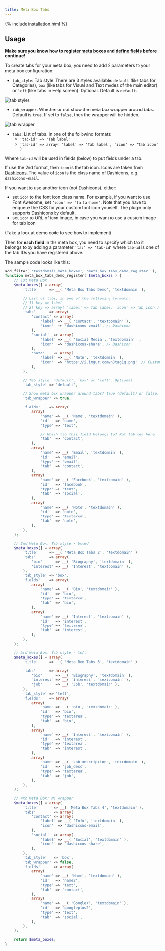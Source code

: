 ```yaml
---
title: Meta Box Tabs
---
```


{% include installation.html %}

## Usage

**Make sure you know how to [register meta boxes](/registering-meta-boxes/) and [define fields](/field-settings/) before continue!**

To create tabs for your meta box, you need to add 2 parameters to your meta box configuration:

- `tab_style`: Tab style. There are 3 styles available: `default` (like tabs for Categories), `box` (like tabs for Visual and Text modes of the main editor) or `left` (like tabs in Help screen). Optional. Default is `default`.

![tab styles](https://i.imgur.com/7Oi5dx1.jpg)

- `tab_wrapper`: Whether or not show the meta box wrapper around tabs. Default is `true`. If set to `false`, then the wrapper will be hidden.

![tab wrapper](https://i.imgur.com/IPzfyEY.jpg)

- `tabs`: List of tabs, in one of the following formats:
    - `'tab-id' => 'Tab label'`
    - `'tab-id' => array( 'label' => 'Tab label', 'icon' => 'Tab icon' )`

Where `tab-id` will be used in fields (below) to put fields under a tab.

If use the 2nd format, then `icon` is the tab icon. Icons are taken from [Dashicons](https://developer.wordpress.org/resource/dashicons/). The value of `icon` is the class name of Dashicons, e.g. `dashicons-email`.

If you want to use another icon (not Dashicons), either:

- set `icon` to the font icon class name. For example, if you want to use Font Awesome, set `'icon' => 'fa fa-home'`. Note that you have to enqueue the CSS for your custom font icon yourself. The plugin only supports Dashicons by default.
- set `icon` to URL of icon image, in case you want to use a custom image for tab icon

(Take a look at demo code to see how to implement)

Then for **each field** in the meta box, you need to specify which tab it belongs to by adding a parameter `'tab' => 'tab-id'` where `tab-id` is one of the tab IDs you have registered above.

The sample code looks like this:

```php
add_filter( 'textdomain_meta_boxes', 'meta_box_tabs_demo_register' );
function meta_box_tabs_demo_register( $meta_boxes ) {
    // 1st Meta Box
    $meta_boxes[] = array(
        'title'     => __( 'Meta Box Tabs Demo', 'textdomain' ),

        // List of tabs, in one of the following formats:
        // 1) key => label
        // 2) key => array( 'label' => Tab label, 'icon' => Tab icon )
        'tabs'      => array(
            'contact' => array(
                'label' => __( 'Contact', 'textdomain' ),
                'icon'  => 'dashicons-email', // Dashicon
            ),
            'social'  => array(
                'label' => __( 'Social Media', 'textdomain' ),
                'icon'  => 'dashicons-share', // Dashicon
            ),
            'note'    => array(
                'label' => __( 'Note', 'textdomain' ),
                'icon'  => 'https://i.imgur.com/nJtag1q.png', // Custom icon, using image
            ),
        ),

        // Tab style: 'default', 'box' or 'left'. Optional
        'tab_style' => 'default',

        // Show meta box wrapper around tabs? true (default) or false. Optional
        'tab_wrapper' => true,

        'fields'    => array(
            array(
                'name' => __( 'Name', 'textdomain' ),
                'id'   => 'name',
                'type' => 'text',

                // Which tab this field belongs to? Put tab key here
                'tab'  => 'contact',
            ),
            array(
                'name' => __( 'Email', 'textdomain' ),
                'id'   => 'email',
                'type' => 'email',
                'tab'  => 'contact',
            ),
            array(
                'name' => __( 'Facebook', 'textdomain' ),
                'id'   => 'facebook',
                'type' => 'text',
                'tab'  => 'social',
            ),
            array(
                'name' => __( 'Note', 'textdomain' ),
                'id'   => 'note',
                'type' => 'textarea',
                'tab'  => 'note',
            ),
        ),
    );

    // 2nd Meta Box: Tab style - boxed
    $meta_boxes[] = array(
        'title'     => __( 'Meta Box Tabs 2', 'textdomain' ),
        'tabs'      => array(
            'bio'      => __( 'Biography', 'textdomain' ),
            'interest' => __( 'Interest', 'textdomain' ),
        ),
        'tab_style' => 'box',
        'fields'    => array(
            array(
                'name' => __( 'Bio', 'textdomain' ),
                'id'   => 'bio',
                'type' => 'textarea',
                'tab'  => 'bio',
            ),
            array(
                'name' => __( 'Interest', 'textdomain' ),
                'id'   => 'interest',
                'type' => 'textarea',
                'tab'  => 'interest',
            ),
        ),
    );

    // 3rd Meta Box: Tab style - left
    $meta_boxes[] = array(
        'title'     => __( 'Meta Box Tabs 3', 'textdomain' ),

        'tabs'      => array(
            'bio'      => __( 'Biography', 'textdomain' ),
            'interest' => __( 'Interest', 'textdomain' ),
            'job'      => __( 'Job', 'textdomain' ),
        ),
        'tab_style' => 'left',
        'fields'    => array(
            array(
                'name' => __( 'Bio', 'textdomain' ),
                'id'   => 'bio',
                'type' => 'textarea',
                'tab'  => 'bio',
            ),
            array(
                'name' => __( 'Interest', 'textdomain' ),
                'id'   => 'interest',
                'type' => 'textarea',
                'tab'  => 'interest',
            ),
            array(
                'name' => __( 'Job Description', 'textdomain' ),
                'id'   => 'job_desc',
                'type' => 'textarea',
                'tab'  => 'job',
            ),
        ),
    );

    // 4th Meta Box: No wrapper
    $meta_boxes[] = array(
        'title'       => __( 'Meta Box Tabs 4', 'textdomain' ),
        'tabs'        => array(
            'contact' => array(
                'label' => __( 'Info', 'textdomain' ),
                'icon'  => 'dashicons-email',
            ),
            'social'  => array(
                'label' => __( 'Social', 'textdomain' ),
                'icon'  => 'dashicons-share',
            ),
        ),
        'tab_style'   => 'box',
        'tab_wrapper' => false,
        'fields'      => array(
            array(
                'name' => __( 'Name', 'textdomain' ),
                'id'   => 'name2',
                'type' => 'text',
                'tab'  => 'contact',
            ),
            array(
                'name' => __( 'Google+', 'textdomain' ),
                'id'   => 'googleplus2',
                'type' => 'text',
                'tab'  => 'social',
            ),
        ),
    );

    return $meta_boxes;
}
```